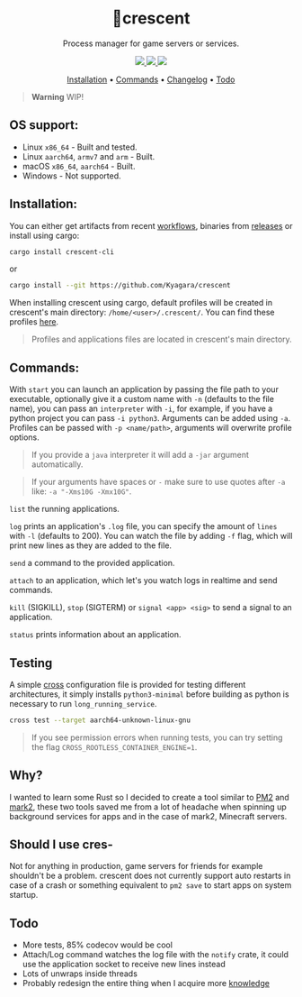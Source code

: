 <div align="center">
	<h1>🌙crescent</h1>
    <p>Process manager for game servers or services.</p>
	<p>
		<a href="https://crates.io/crates/crescent-cli">
			<img src="https://img.shields.io/crates/v/crescent-cli?style=flat-square"/>
		</a>
		<a href="https://github.com/Kyagara/crescent/actions?query=workflow">
			<img src="https://img.shields.io/github/actions/workflow/status/Kyagara/crescent/ci.yaml?label=CI&style=flat-square"/>
		</a>
        <a href="https://codecov.io/gh/Kyagara/crescent">
			<img src="https://img.shields.io/codecov/c/github/Kyagara/crescent?style=flat-square"/>
		</a>
	</p>
	<p>
		<a href="#installation">Installation</a> •
		<a href="#commands">Commands</a> •
		<a href="https://github.com/Kyagara/crescent/blob/main/CHANGELOG.md">Changelog</a> •
		<a href="#todo">Todo</a>
	</p>
</div>

> **Warning**
> WIP!

## OS support:

-   Linux `x86_64` - Built and tested.
-   Linux `aarch64`, `armv7` and `arm` - Built.
-   macOS `x86_64`, `aarch64` - Built.
-   Windows - Not supported.

## Installation:

You can either get artifacts from recent [workflows](https://github.com/Kyagara/crescent/actions), binaries from [releases](https://github.com/Kyagara/crescent/releases) or install using cargo:

```bash
cargo install crescent-cli
```

or

```bash
cargo install --git https://github.com/Kyagara/crescent
```

When installing crescent using cargo, default profiles will be created in crescent's main directory: `/home/<user>/.crescent/`. You can find these profiles [here](https://github.com/Kyagara/crescent/tree/main/profiles).

> Profiles and applications files are located in crescent's main directory.

## Commands:

With `start` you can launch an application by passing the file path to your executable, optionally give it a custom name with `-n` (defaults to the file name), you can pass an `interpreter` with `-i`, for example, if you have a python project you can pass `-i python3`. Arguments can be added using `-a`. Profiles can be passed with `-p <name/path>`, arguments will overwrite profile options.

> If you provide a `java` interpreter it will add a `-jar` argument automatically.

> If your arguments have spaces or `-` make sure to use quotes after `-a` like: `-a "-Xms10G -Xmx10G"`.

`list` the running applications.

`log` prints an application's `.log` file, you can specify the amount of `lines` with `-l` (defaults to 200). You can watch the file by adding `-f` flag, which will print new lines as they are added to the file.

`send` a command to the provided application.

`attach` to an application, which let's you watch logs in realtime and send commands.

`kill` (SIGKILL), `stop` (SIGTERM) or `signal <app> <sig>` to send a signal to an application.

`status` prints information about an application.

## Testing

A simple [cross](https://github.com/cross-rs/cross) configuration file is provided for testing different architectures, it simply installs `python3-minimal` before building as python is necessary to run `long_running_service`.

```bash
cross test --target aarch64-unknown-linux-gnu
```

> If you see permission errors when running tests, you can try setting the flag `CROSS_ROOTLESS_CONTAINER_ENGINE=1`.

## Why?

I wanted to learn some Rust so I decided to create a tool similar to [PM2](https://pm2.keymetrics.io/) and [mark2](https://github.com/mark2devel/mark2), these two tools saved me from a lot of headache when spinning up background services for apps and in the case of mark2, Minecraft servers.

## Should I use cres-

Not for anything in production, game servers for friends for example shouldn't be a problem. crescent does not currently support auto restarts in case of a crash or something equivalent to `pm2 save` to start apps on system startup.

## Todo

-   More tests, 85% codecov would be cool
-   Attach/Log command watches the log file with the `notify` crate, it could use the application socket to receive new lines instead
-   Lots of unwraps inside threads
-   Probably redesign the entire thing when I acquire more [knowledge](https://www.youtube.com/watch?v=jksPhQhJRoc)
